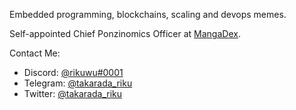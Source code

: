 Embedded programming, blockchains, scaling and devops memes.

Self-appointed Chief Ponzinomics Officer at [MangaDex](https://mangadex.org).

Contact Me:
- Discord: [@rikuwu#0001](https://discord.gg/mangadex)
- Telegram: [@takarada_riku](https://t.me/takarada_riku)
- Twitter: [@takarada_riku](https://twitter.com/takarada_riku)
